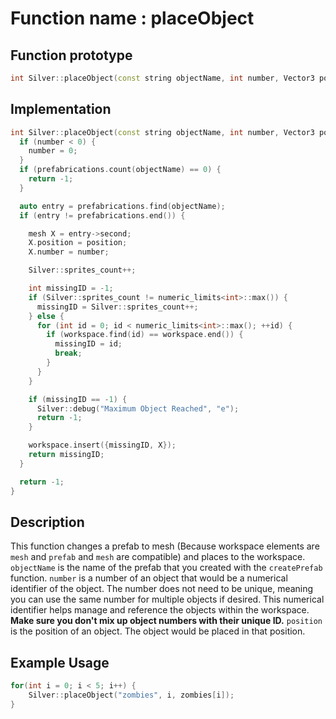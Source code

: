 # Function name : placeObject

## Function prototype

```cpp
int Silver::placeObject(const string objectName, int number, Vector3 position);
```

## Implementation

```cpp
int Silver::placeObject(const string objectName, int number, Vector3 position) {
  if (number < 0) {
    number = 0;
  }
  if (prefabrications.count(objectName) == 0) {
    return -1;
  }

  auto entry = prefabrications.find(objectName);
  if (entry != prefabrications.end()) {

    mesh X = entry->second;
    X.position = position;
    X.number = number;

    Silver::sprites_count++;

    int missingID = -1;
    if (Silver::sprites_count != numeric_limits<int>::max()) {
      missingID = Silver::sprites_count++;
    } else {
      for (int id = 0; id < numeric_limits<int>::max(); ++id) {
        if (workspace.find(id) == workspace.end()) {
          missingID = id;
          break;
        }
      }
    }

    if (missingID == -1) {
      Silver::debug("Maximum Object Reached", "e");
      return -1;
    }

    workspace.insert({missingID, X});
    return missingID;
  }

  return -1;
}
```

## Description
This function changes a prefab to mesh (Because workspace elements are `mesh` and `prefab` and `mesh` are compatible)  and places to the workspace. 
`objectName` is the name of the prefab that you created with the `createPrefab` function. 
`number` is a number of an object that would be a numerical identifier of the object. The number does not need to be unique, 
meaning you can use the same number for multiple objects if desired. 
This numerical identifier helps manage and reference the objects within the workspace. 
**Make sure you don't mix up object numbers with their unique ID.**
`position` is the position of an object. The object would be placed in that position.


## Example Usage
```cpp
for(int i = 0; i < 5; i++) {
    Silver::placeObject("zombies", i, zombies[i]);
}
```
